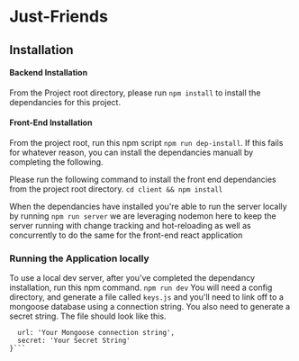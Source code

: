 # Just-Friends

## Installation

#### Backend Installation
From the Project root directory, please run ```npm install``` to install the dependancies for this project. 

#### Front-End Installation
From the project root, run this npm script ```npm run dep-install```. If this fails for whatever reason, you can install the dependancies manuall by completing the following.

Please run the following command to install the front end dependancies from the project root directory. ```cd client && npm install``` 

When the dependancies have installed you're able to run the server locally by running ```npm run server``` we are leveraging nodemon here to keep the server running with change tracking and hot-reloading as well as concurrently to do the same for the front-end react application

### Running the Application locally
To use a local dev server, after you've completed the dependancy installation, run this npm command. ```npm run dev```
You will need a config directory, and generate a file called ```keys.js``` and you'll need to link off to a mongoose database using a connection string. You also need to generate a secret string. The file should look like this.

```module.exports = {
  url: 'Your Mongoose connection string',
  secret: 'Your Secret String'
}```

